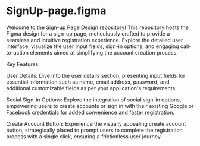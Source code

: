 # SignUp-page.figma
Welcome to the Sign-up Page Design repository! This repository hosts the Figma design for a sign-up page, meticulously crafted to provide a seamless and intuitive registration experience. 
Explore the detailed user interface, visualize the user input fields, sign-in options, and engaging call-to-action elements aimed at simplifying the account creation process.

Key Features:

User Details: Dive into the user details section, presenting input fields for essential information such as name, email address, password, and additional customizable fields as per your application's requirements.

Social Sign-in Options: Explore the integration of social sign-in options, empowering users to create accounts or sign in with their existing Google or Facebook credentials for added convenience and faster registration.

Create Account Button: Experience the visually appealing create account button, strategically placed to prompt users to complete the registration process with a single click, ensuring a frictionless user journey.
